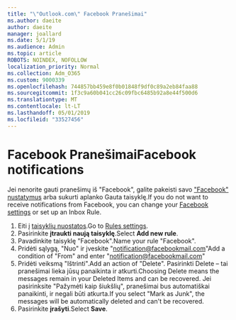 ```yaml
---
title: "\"Outlook.com\" Facebook Pranešimai"
ms.author: daeite
author: daeite
manager: joallard
ms.date: 5/1/19
ms.audience: Admin
ms.topic: article
ROBOTS: NOINDEX, NOFOLLOW
localization_priority: Normal
ms.collection: Adm_O365
ms.custom: 9000339
ms.openlocfilehash: 744857bb459e8f0b01848f9df0c89a2eb84faa88
ms.sourcegitcommit: 1f3c9a60b041cc26c09fbc6485b92a8e44f500d6
ms.translationtype: MT
ms.contentlocale: lt-LT
ms.lasthandoff: 05/01/2019
ms.locfileid: "33527456"
---
```

# <a name="facebook-notifications"></a><span data-ttu-id="bfc28-102">Facebook Pranešimai</span><span class="sxs-lookup"><span data-stu-id="bfc28-102">Facebook notifications</span></span>

<span data-ttu-id="bfc28-103">Jei nenorite gauti pranešimų iš "Facebook", galite pakeisti savo ["Facebook" nustatymus](https://www.facebook.com/settings?tab=notifications) arba sukurti aplanko Gauta taisyklę.</span><span class="sxs-lookup"><span data-stu-id="bfc28-103">If you do not want to receive notifications from Facebook, you can change your [Facebook settings](https://www.facebook.com/settings?tab=notifications) or set up an Inbox Rule.</span></span>

1. <span data-ttu-id="bfc28-104">Eiti į [taisyklių nuostatos](https://outlook.live.com/mail/options/mail/rules/inboxRules).</span><span class="sxs-lookup"><span data-stu-id="bfc28-104">Go to [Rules settings](https://outlook.live.com/mail/options/mail/rules/inboxRules).</span></span>
1. <span data-ttu-id="bfc28-105">Pasirinkite **įtraukti naują taisyklę**.</span><span class="sxs-lookup"><span data-stu-id="bfc28-105">Select **Add new rule**.</span></span>
1. <span data-ttu-id="bfc28-106">Pavadinkite taisyklę "Facebook".</span><span class="sxs-lookup"><span data-stu-id="bfc28-106">Name your rule "Facebook".</span></span>
1. <span data-ttu-id="bfc28-107">Pridėti sąlygą, "Nuo" ir įveskite "notification@facebookmail.com"</span><span class="sxs-lookup"><span data-stu-id="bfc28-107">Add a condition of "From" and enter "notification@facebookmail.com"</span></span>
1. <span data-ttu-id="bfc28-108">Pridėti veiksmą "Ištrinti".</span><span class="sxs-lookup"><span data-stu-id="bfc28-108">Add an action of "Delete".</span></span> <span data-ttu-id="bfc28-109">Pasirinkti Delete – tai pranešimai lieka jūsų panaikinta ir atkurti.</span><span class="sxs-lookup"><span data-stu-id="bfc28-109">Choosing Delete means the messages remain in your Deleted Items and can be recovered.</span></span> <span data-ttu-id="bfc28-110">Jei pasirinksite "Pažymėti kaip šiukšlių", pranešimai bus automatiškai panaikinti, ir negali būti atkurta.</span><span class="sxs-lookup"><span data-stu-id="bfc28-110">If you select "Mark as Junk", the messages will be automatically deleted and can't be recovered.</span></span>
1. <span data-ttu-id="bfc28-111">Pasirinkite **įrašyti**.</span><span class="sxs-lookup"><span data-stu-id="bfc28-111">Select **Save**.</span></span>